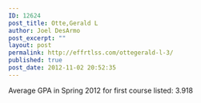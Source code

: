 ```yaml
---
ID: 12624
post_title: Otte,Gerald L
author: Joel DesArmo
post_excerpt: ""
layout: post
permalink: http://effrtlss.com/ottegerald-l-3/
published: true
post_date: 2012-11-02 20:52:35
---
```

<p>Average GPA in Spring 2012 for first course listed: 3.918</p>